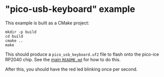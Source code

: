 "pico-usb-keyboard" example
================
This example is built as a CMake project:

```
mkdir -p build
cd build
cmake ..
make
```

This should produce a `pico_usb_keyboard.uf2` file to flash onto the pico-ice RP2040 chip.
See the [main `README.md`](../../README.md) for how to do this.

After this, you should have the red led blinking once per second.
